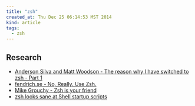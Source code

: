 ```yaml
---
title: "zsh"
created_at: Thu Dec 25 06:14:53 MST 2014
kind: article
tags:
  - zsh
---
```


## Research

* [Anderson Silva and Matt Woodson - The reason why I have switched to zsh - Part 1](http://linuxgazette.net/183/silva.html)
* [fendrich.se - No, Really. Use Zsh.](http://fendrich.se/blog/2012/09/28/no/)
* [Mike Grouchy - Zsh is your friend](http://mikegrouchy.com/blog/2012/01/zsh-is-your-friend.html)
* [zsh looks sane at Shell startup scripts](http://blog.flowblok.id.au/2013-02/shell-startup-scripts.html)


